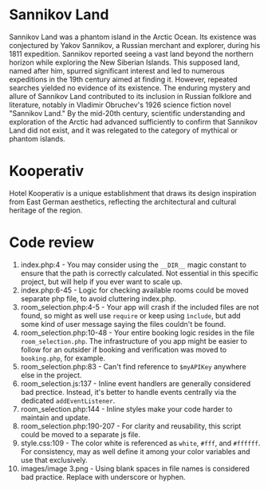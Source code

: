 
# Sannikov Land

Sannikov Land was a phantom island in the Arctic Ocean. Its existence was conjectured by Yakov Sannikov, a Russian merchant and explorer, during his 1811 expedition. Sannikov reported seeing a vast land beyond the northern horizon while exploring the New Siberian Islands. This supposed land, named after him, spurred significant interest and led to numerous expeditions in the 19th century aimed at finding it. However, repeated searches yielded no evidence of its existence. The enduring mystery and allure of Sannikov Land contributed to its inclusion in Russian folklore and literature, notably in Vladimir Obruchev's 1926 science fiction novel "Sannikov Land." By the mid-20th century, scientific understanding and exploration of the Arctic had advanced sufficiently to confirm that Sannikov Land did not exist, and it was relegated to the category of mythical or phantom islands.

# Kooperativ

Hotel Kooperativ is a unique establishment that draws its design inspiration from East German aesthetics, reflecting the architectural and cultural heritage of the region. 

# Code review

1. index.php:4 - You may consider using the `__DIR__` magic constant to ensure that the path is correctly calculated. Not essential in this specific project, but will help if you ever want to scale up.
2. index.php:6-45 - Logic for checking available rooms could be moved separate php file, to avoid cluttering index.php.
3. room_selection.php:4-5 - Your app will crash if the included files are not found, so might as well use `require` or keep using `ìnclude`, but add some kind of user message saying the files couldn't be found.
4. room_selection.php:10-48 - Your entire booking logic resides in the file `room_selection.php`. The infrastructure of you app might be easier to follow for an outsider if booking and verification was moved to `booking.php`, for example.
5. room_selection.php:83 - Can't find reference to `$myAPIKey` anywhere else in the project.
6. room_selection.js:137 - Inline event handlers are generally considered bad prectice. Instead, it's better to handle events centrally via the dedicated `addEventListener`.
7. room_selection.php:144 - Inline styles make your code harder to maintain and update.
8. room_selection.php:190-207 - For clarity and reusability, this script could be moved to a separate js file.
9. style.css:109 - The color white is referenced as `white`, `#fff`, and `#ffffff`. For consistency, may as well define it among your color variables and use that exclusively.
10. images/image 3.png - Using blank spaces in file names is considered bad practice. Replace with underscore or hyphen.
